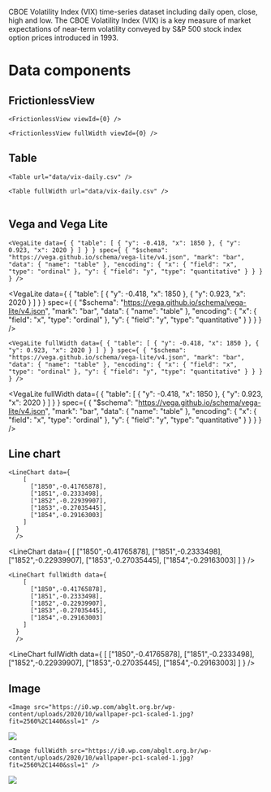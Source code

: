 CBOE Volatility Index (VIX) time-series dataset including daily open, close,
high and low. The CBOE Volatility Index (VIX) is a key measure of market
expectations of near-term volatility conveyed by S&P 500 stock index option
prices introduced in 1993.

# Data components

## FrictionlessView

```
<FrictionlessView viewId={0} />
```

<FrictionlessView viewId={0} />


```
<FrictionlessView fullWidth viewId={0} />
```

<FrictionlessView fullWidth viewId={0} />


## Table

```
<Table url="data/vix-daily.csv" />
```

<Table url="data/vix-daily.csv" />


```
<Table fullWidth url="data/vix-daily.csv" />
```

<Table fullWidth url="data/vix-daily.csv" />


## Vega and Vega Lite

```
<VegaLite data={ { "table": [ { "y": -0.418, "x": 1850 }, { "y": 0.923, "x": 2020 } ] } } spec={ { "$schema": "https://vega.github.io/schema/vega-lite/v4.json", "mark": "bar", "data": { "name": "table" }, "encoding": { "x": { "field": "x", "type": "ordinal" }, "y": { "field": "y", "type": "quantitative" } } } } />
```

<VegaLite data={ { "table": [ { "y": -0.418, "x": 1850 }, { "y": 0.923, "x": 2020 } ] } } spec={ { "$schema": "https://vega.github.io/schema/vega-lite/v4.json", "mark": "bar", "data": { "name": "table" }, "encoding": { "x": { "field": "x", "type": "ordinal" }, "y": { "field": "y", "type": "quantitative" } } } } />


```
<VegaLite fullWidth data={ { "table": [ { "y": -0.418, "x": 1850 }, { "y": 0.923, "x": 2020 } ] } } spec={ { "$schema": "https://vega.github.io/schema/vega-lite/v4.json", "mark": "bar", "data": { "name": "table" }, "encoding": { "x": { "field": "x", "type": "ordinal" }, "y": { "field": "y", "type": "quantitative" } } } } />
```

<VegaLite fullWidth data={ { "table": [ { "y": -0.418, "x": 1850 }, { "y": 0.923, "x": 2020 } ] } } spec={ { "$schema": "https://vega.github.io/schema/vega-lite/v4.json", "mark": "bar", "data": { "name": "table" }, "encoding": { "x": { "field": "x", "type": "ordinal" }, "y": { "field": "y", "type": "quantitative" } } } } />

## Line chart

```
<LineChart data={
    [
      ["1850",-0.41765878],
      ["1851",-0.2333498],
      ["1852",-0.22939907],
      ["1853",-0.27035445],
      ["1854",-0.29163003]
    ]
  }
  />
```

<LineChart data={
    [
      ["1850",-0.41765878],
      ["1851",-0.2333498],
      ["1852",-0.22939907],
      ["1853",-0.27035445],
      ["1854",-0.29163003]
    ]
  }
/>


```
<LineChart fullWidth data={
    [
      ["1850",-0.41765878],
      ["1851",-0.2333498],
      ["1852",-0.22939907],
      ["1853",-0.27035445],
      ["1854",-0.29163003]
    ]
  }
  />
```

<LineChart fullWidth data={
    [
      ["1850",-0.41765878],
      ["1851",-0.2333498],
      ["1852",-0.22939907],
      ["1853",-0.27035445],
      ["1854",-0.29163003]
    ]
  }
/>


## Image

```
<Image src="https://i0.wp.com/abglt.org.br/wp-content/uploads/2020/10/wallpaper-pc1-scaled-1.jpg?fit=2560%2C1440&ssl=1" />
```

<Image src="https://i0.wp.com/abglt.org.br/wp-content/uploads/2020/10/wallpaper-pc1-scaled-1.jpg?fit=2560%2C1440&ssl=1" />


```
<Image fullWidth src="https://i0.wp.com/abglt.org.br/wp-content/uploads/2020/10/wallpaper-pc1-scaled-1.jpg?fit=2560%2C1440&ssl=1" />
```

<Image fullWidth src="https://i0.wp.com/abglt.org.br/wp-content/uploads/2020/10/wallpaper-pc1-scaled-1.jpg?fit=2560%2C1440&ssl=1" />

